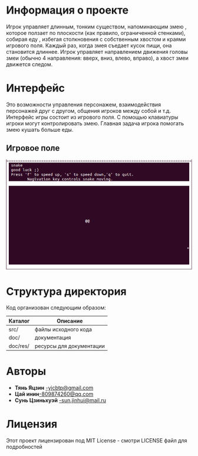 # Информация о проекте
Игрок управляет длинным, тонким существом, напоминающим змею , которое ползает по плоскости (как правило, ограниченной стенками), собирая еду , избегая столкновения с собственным хвостом и краями игрового поля.  Каждый раз, когда змея съедает кусок пищи, она становится длиннее.  Игрок управляет направлением движения головы змеи (обычно 4 направления: вверх, вниз, влево, вправо), а хвост змеи движется следом.

# Интерфейс
Это возможности управления персонажем, взаимодействия персонажей друг с другом, общения игроков между собой и т.д.  Интерфейс игры состоит из  игрового поля. С помощью клавиатуры игроки могут контролировать змею.  Главная задача игрока помогать змею кушать больше еды. 

## Игровое поле
![Image alt](https://github.com/TianYJ1/polytech.cs.2017.spring_project/raw/master/doc/res/play.png)

# Структура директория
Код организован следующим образом:

 Каталог    |  Описание
----------------  |--------------------------
src/            | файлы исходного кода 
doc/            | документация
doc/res/        | ресурсы для документации

# Авторы
* **Тянь Яцзин** -yjcbtp@gmail.com
* **Цай инин**-809874260@qq.com
* **Сунь Цзиньхуэй** -sun.jinhui@mail.ru

# Лицензия
Этот проект лицензирован под MIT License - смотри LICENSE файл для подробностей
